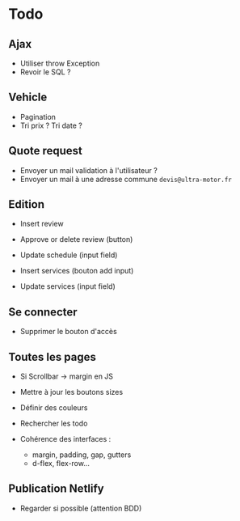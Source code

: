 # Todo

## Ajax

- Utiliser throw Exception
- Revoir le SQL ?

## Vehicle

- Pagination
- Tri prix ? Tri date ?

## Quote request

- Envoyer un mail validation à l'utilisateur ?
- Envoyer un mail à une adresse commune `devis@ultra-motor.fr`

## Edition

- Insert review
- Approve or delete review (button)

- Update schedule (input field)

- Insert services (bouton add input)
- Update services (input field)

## Se connecter

- Supprimer le bouton d'accès

## Toutes les pages

- Si Scrollbar -> margin en JS

- Mettre à jour les boutons sizes
- Définir des couleurs

- Rechercher les todo
- Cohérence des interfaces :
  - margin, padding, gap, gutters
  - d-flex, flex-row...

## Publication Netlify

- Regarder si possible (attention BDD)
